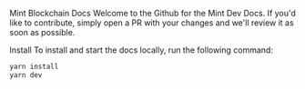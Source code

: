 Mint Blockchain Docs
Welcome to the Github for the Mint Dev Docs. If you'd like to contribute, simply open a PR with your changes and we'll review it as soon as possible.

Install
To install and start the docs locally, run the following command:

```bash
yarn install
yarn dev
```
